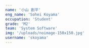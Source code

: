 ```yaml
---
name: '小山 創平'
eng_name: 'Sohei Koyama'
occupation: 'Student'
grade: 'M2'
team: 'System Software'
img: '/uploads/noimage-150x150.jpg'
username: 'skoyama'
---
```

